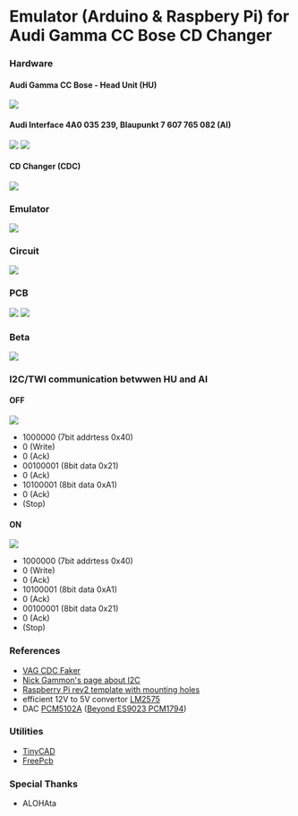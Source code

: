 # Emulator (Arduino & Raspbery Pi) for<br>Audi Gamma CC Bose CD Changer 

### Hardware
#### Audi Gamma CC Bose - Head Unit (HU)

![](https://github.com/oritomov/cdc/blob/master/Audo%20Gamma%20CC%20Bose.jpg)

#### Audi Interface 4A0 035 239, Blaupunkt 7 607 765 082 (AI) 

![](https://github.com/oritomov/cdc/blob/master/4A0%20035%20239.jpg)
![](https://github.com/oritomov/cdc/blob/master/Blaupunkt%207%20607%20765%20082.jpg)

#### CD Changer (CDC)

![](https://github.com/oritomov/cdc/blob/master/CD_changer.jpg)

### Emulator

![](https://github.com/oritomov/cdc/blob/master/emulator.png)

### Circuit

![](https://github.com/oritomov/cdc/blob/master/circuit.png)

### PCB

![](https://github.com/oritomov/cdc/blob/master/cdc10_top.png)
![](https://github.com/oritomov/cdc/blob/master/cdc10_bottom.png)

### Beta

![](https://github.com/oritomov/cdc/blob/master/DSC_0578.JPG)

### I2C/TWI communication betwwen HU and AI
#### OFF

![](https://github.com/oritomov/cdc/blob/master/off.png)

 * 1000000 (7bit addrtess 0x40)
 * 0 (Write)
 * 0 (Ack)
 * 00100001 (8bit data 0x21)
 * 0 (Ack)
 * 10100001 (8bit data 0xA1)
 * 0 (Ack)
 * (Stop)
 
#### ON
 
![](https://github.com/oritomov/cdc/blob/master/on.png)

 * 1000000 (7bit addrtess 0x40)
 * 0 (Write)
 * 0 (Ack)
 * 10100001 (8bit data 0xA1)
 * 0 (Ack)
 * 00100001 (8bit data 0x21)
 * 0 (Ack)
 * (Stop)

### References

 * [VAG CDC Faker](http://dev.shyd.de/2013/09/avr-raspberry-pi-vw-beta-vag-cdc-faker/)
 * [Nick Gammon's page about I2C](http://gammon.com.au/i2c)
 * [Raspberry Pi rev2 template with mounting holes](https://www.raspberrypi.org/blog/raspberry-pi-rev2-template-with-mounting-holes/)
 * efficient 12V to 5V convertor [LM2575](http://www.ti.com/product/LM2575)
 * DAC [PCM5102A](https://www.raspberrypi.org/forums/viewtopic.php?f=45&t=57069)  ([Beyond ES9023 PCM1794](https://www.google.bg/search?q=Beyond+ES9023+PCM1794))

### Utilities

 * [TinyCAD](https://sourceforge.net/projects/tinycad/)
 * [FreePcb](http://www.freepcb.com/)
 
### Special Thanks

 * ALOHAta
